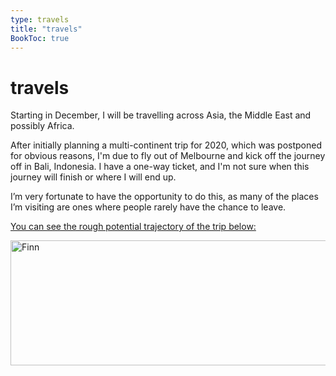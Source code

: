 ```yaml
---
type: travels
title: "travels"
BookToc: true
---
```

# travels

Starting in December, I will be travelling across Asia, the Middle East and possibly Africa.

After initially planning a multi-continent trip for 2020, which was postponed for obvious reasons, I'm due to fly out of Melbourne and kick off the journey off in Bali, Indonesia. I have a one-way ticket, and I'm not sure when this journey will finish or where I will end up.

I’m very fortunate to have the opportunity to do this, as many of the places I’m visiting are ones where people rarely have the chance to leave.

<ins>You can see the rough potential trajectory of the trip below:</ins>

<img src="/images/map.png" width="770" height="200" alt="Finn">